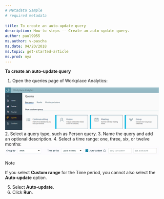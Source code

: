 ```yaml
---
# Metadata Sample
# required metadata

title: To create an auto-update query
description: How-to steps -- Create an auto-update query. 
author: paul9955
ms.author: v-pascha
ms.date: 04/20/2018
ms.topic: get-started-article
ms.prod: mya
---
```


**To create an auto-update query**

1. Open the queries page of Workplace Analytics:
<img src="../Images/WpA/Tutorials/Queries-page.png" alt="Queries page of Workplace Analytics">
2. Select a query type, such as Person query.
3. Name the query and add an optional description.
4. Select a time range: one, three, six, or twelve months:

<img src="../Images/WpA/Tutorials/auto-update-query.png" alt="Setting auto-update for a Workplace Analytics query">

   > [!Note] 
   > If you select **Custom range** for the Time period, you cannot also select the **Auto-update** option.

5. Select **Auto-update**. 
6. Click **Run**. 
